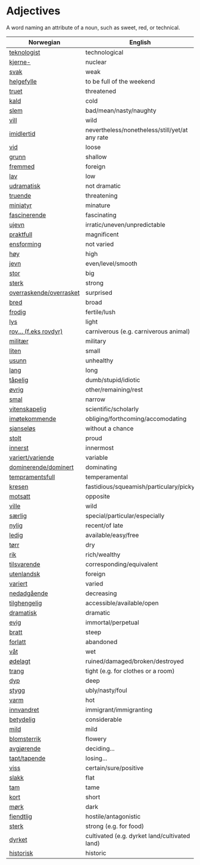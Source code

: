 # Adjectives

A word naming an attribute of a noun, such as sweet, red, or technical.

| Norwegian | English |
| --- | --- |
| [teknologist](https://www.ordnett.no/search?language=no&phrase=teknologist) | technological |
| [kjerne-](https://www.ordnett.no/search?language=no&phrase=kjerne-) | nuclear |
| [svak](https://www.ordnett.no/search?language=no&phrase=svak) | weak |
| [helgefylle](https://www.ordnett.no/search?language=no&phrase=helgefylle) | to be full of the weekend |
| [truet](https://www.ordnett.no/search?language=no&phrase=truet) | threatened |
| [kald](https://www.ordnett.no/search?language=no&phrase=kald) | cold |
| [slem](https://www.ordnett.no/search?language=no&phrase=slem) | bad/mean/nasty/naughty |
| [vill](https://www.ordnett.no/search?language=no&phrase=vill) | wild |
| [imidlertid](https://www.ordnett.no/search?language=no&phrase=imidlertid) | nevertheless/nonetheless/still/yet/at any rate |
| [vid](https://www.ordnett.no/search?language=no&phrase=vid) | loose |
| [grunn](https://www.ordnett.no/search?language=no&phrase=grunn) | shallow |
| [fremmed](https://www.ordnett.no/search?language=no&phrase=fremmed) | foreign |
| [lav](https://www.ordnett.no/search?language=no&phrase=lav) | low |
| [udramatisk](https://www.ordnett.no/search?language=no&phrase=udramatisk) | not dramatic |
| [truende](https://www.ordnett.no/search?language=no&phrase=truende) | threatening |
| [miniatyr](https://www.ordnett.no/search?language=no&phrase=miniatyr) | minature |
| [fascinerende](https://www.ordnett.no/search?language=no&phrase=fascinerende) | fascinating |
| [ujevn](https://www.ordnett.no/search?language=no&phrase=ujevn) | irratic/uneven/unpredictable |
| [praktfull](https://www.ordnett.no/search?language=no&phrase=praktfull) | magnificent |
| [ensforming](https://www.ordnett.no/search?language=no&phrase=ensforming) | not varied |
| [høy](https://www.ordnett.no/search?language=no&phrase=høy) | high |
| [jevn](https://www.ordnett.no/search?language=no&phrase=jevn) | even/level/smooth |
| [stor](https://www.ordnett.no/search?language=no&phrase=stor) | big |
| [sterk](https://www.ordnett.no/search?language=no&phrase=sterk) | strong |
| [overraskende/overrasket](https://www.ordnett.no/search?language=no&phrase=overraskende/overrasket) | surprised |
| [bred](https://www.ordnett.no/search?language=no&phrase=bred) | broad |
| [frodig](https://www.ordnett.no/search?language=no&phrase=frodig) | fertile/lush |
| [lys](https://www.ordnett.no/search?language=no&phrase=lys) | light |
| [rov... (f.eks rovdyr)](https://www.ordnett.no/search?language=no&phrase=rov...%20(f.eks%20rovdyr)) | carniverous (e.g. carniverous animal) |
| [militær](https://www.ordnett.no/search?language=no&phrase=militær) | military |
| [liten](https://www.ordnett.no/search?language=no&phrase=liten) | small |
| [usunn](https://www.ordnett.no/search?language=no&phrase=usunn) | unhealthy |
| [lang](https://www.ordnett.no/search?language=no&phrase=lang) | long |
| [tåpelig](https://www.ordnett.no/search?language=no&phrase=tåpelig) | dumb/stupid/idiotic |
| [øvrig](https://www.ordnett.no/search?language=no&phrase=øvrig) | other/remaining/rest |
| [smal](https://www.ordnett.no/search?language=no&phrase=smal) | narrow |
| [vitenskapelig](https://www.ordnett.no/search?language=no&phrase=vitenskapelig) | scientific/scholarly |
| [imøtekommende](https://www.ordnett.no/search?language=no&phrase=imøtekommende) | obliging/forthcoming/accomodating |
| [sjanseløs](https://www.ordnett.no/search?language=no&phrase=sjanseløs) | without a chance |
| [stolt](https://www.ordnett.no/search?language=no&phrase=stolt) | proud |
| [innerst](https://www.ordnett.no/search?language=no&phrase=innerst) | innermost |
| [variert/variende](https://www.ordnett.no/search?language=no&phrase=variert/variende) | variable |
| [dominerende/dominert](https://www.ordnett.no/search?language=no&phrase=dominerende/dominert) | dominating |
| [tempramentsfull](https://www.ordnett.no/search?language=no&phrase=tempramentsfull) | temperamental |
| [kresen](https://www.ordnett.no/search?language=no&phrase=kresen) | fastidious/squeamish/particulary/picky |
| [motsatt](https://www.ordnett.no/search?language=no&phrase=motsatt) | opposite |
| [ville](https://www.ordnett.no/search?language=no&phrase=ville) | wild |
| [særlig](https://www.ordnett.no/search?language=no&phrase=særlig) | special/particular/especially |
| [nylig](https://www.ordnett.no/search?language=no&phrase=nylig) | recent/of late |
| [ledig](https://www.ordnett.no/search?language=no&phrase=ledig) | available/easy/free |
| [tørr](https://www.ordnett.no/search?language=no&phrase=tørr) | dry |
| [rik](https://www.ordnett.no/search?language=no&phrase=rik) | rich/wealthy |
| [tilsvarende](https://www.ordnett.no/search?language=no&phrase=tilsvarende) | corresponding/equivalent |
| [utenlandsk](https://www.ordnett.no/search?language=no&phrase=utenlandsk) | foreign |
| [variert](https://www.ordnett.no/search?language=no&phrase=variert) | varied |
| [nedadgående](https://www.ordnett.no/search?language=no&phrase=nedadgående) | decreasing |
| [tilghengelig](https://www.ordnett.no/search?language=no&phrase=tilghengelig) | accessible/available/open |
| [dramatisk](https://www.ordnett.no/search?language=no&phrase=dramatisk) | dramatic |
| [evig](https://www.ordnett.no/search?language=no&phrase=evig) | immortal/perpetual |
| [bratt](https://www.ordnett.no/search?language=no&phrase=bratt) | steep |
| [forlatt](https://www.ordnett.no/search?language=no&phrase=forlatt) | abandoned |
| [våt](https://www.ordnett.no/search?language=no&phrase=våt) | wet |
| [ødelagt](https://www.ordnett.no/search?language=no&phrase=ødelagt) | ruined/damaged/broken/destroyed |
| [trang](https://www.ordnett.no/search?language=no&phrase=trang) | tight (e.g. for clothes or a room) |
| [dyp](https://www.ordnett.no/search?language=no&phrase=dyp) | deep |
| [stygg](https://www.ordnett.no/search?language=no&phrase=stygg) | ubly/nasty/foul |
| [varm](https://www.ordnett.no/search?language=no&phrase=varm) | hot |
| [innvandret](https://www.ordnett.no/search?language=no&phrase=innvandret) | immigrant/immigranting |
| [betydelig](https://www.ordnett.no/search?language=no&phrase=betydelig) | considerable |
| [mild](https://www.ordnett.no/search?language=no&phrase=mild) | mild |
| [blomsterrik](https://www.ordnett.no/search?language=no&phrase=blomsterrik) | flowery |
| [avgjørende](https://www.ordnett.no/search?language=no&phrase=avgjørende) | deciding... |
| [tapt/tapende](https://www.ordnett.no/search?language=no&phrase=tapt/tapende) | losing... |
| [viss](https://www.ordnett.no/search?language=no&phrase=viss) | certain/sure/positive |
| [slakk](https://www.ordnett.no/search?language=no&phrase=slakk) | flat |
| [tam](https://www.ordnett.no/search?language=no&phrase=tam) | tame |
| [kort](https://www.ordnett.no/search?language=no&phrase=kort) | short |
| [mørk](https://www.ordnett.no/search?language=no&phrase=mørk) | dark |
| [fiendtlig](https://www.ordnett.no/search?language=no&phrase=fiendtlig) | hostile/antagonistic |
| [sterk](https://www.ordnett.no/search?language=no&phrase=sterk) | strong (e.g. for food) |
| [dyrket](https://www.ordnett.no/search?language=no&phrase=dyrket) | cultivated (e.g. dyrket land/cultivated land) |
| [historisk](https://www.ordnett.no/search?language=no&phrase=historisk) | historic |

